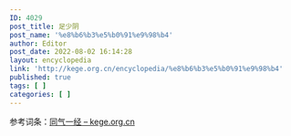 ```yaml
---
ID: 4029
post_title: 足少阴
post_name: '%e8%b6%b3%e5%b0%91%e9%98%b4'
author: Editor
post_date: 2022-08-02 16:14:28
layout: encyclopedia
link: 'http://kege.org.cn/encyclopedia/%e8%b6%b3%e5%b0%91%e9%98%b4'
published: true
tags: [ ]
categories: [ ]
---
```

参考词条：<a href="http://kege.org.cn/encyclopedia/%e5%90%8c%e6%b0%94%e4%b8%80%e7%bb%8f">同气一经 – kege.org.cn</a>